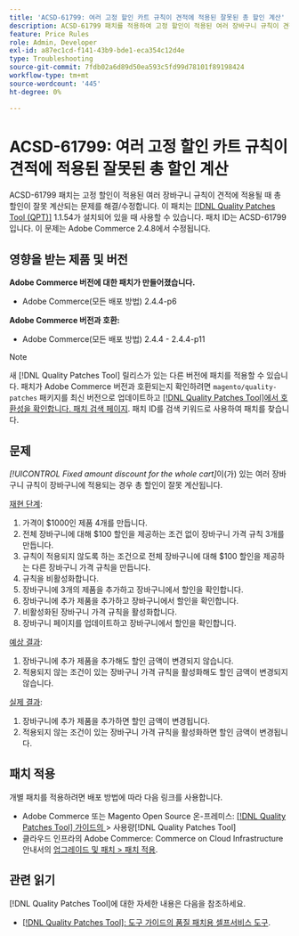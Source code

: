 ```yaml
---
title: 'ACSD-61799: 여러 고정 할인 카트 규칙이 견적에 적용된 잘못된 총 할인 계산'
description: ACSD-61799 패치를 적용하여 고정 할인이 적용된 여러 장바구니 규칙이 견적에 적용될 때 총 할인이 잘못 계산되는 Adobe Commerce 문제를 해결합니다.
feature: Price Rules
role: Admin, Developer
exl-id: a87ec1cd-f141-43b9-bde1-eca354c12d4e
type: Troubleshooting
source-git-commit: 7fdb02a6d89d50ea593c5fd99d78101f89198424
workflow-type: tm+mt
source-wordcount: '445'
ht-degree: 0%

---
```


# ACSD-61799: 여러 고정 할인 카트 규칙이 견적에 적용된 잘못된 총 할인 계산

ACSD-61799 패치는 고정 할인이 적용된 여러 장바구니 규칙이 견적에 적용될 때 총 할인이 잘못 계산되는 문제를 해결/수정합니다. 이 패치는 [[!DNL Quality Patches Tool (QPT)]](/help/tools/quality-patches-tool/quality-patches-tool-to-self-serve-quality-patches.md) 1.1.54가 설치되어 있을 때 사용할 수 있습니다. 패치 ID는 ACSD-61799입니다. 이 문제는 Adobe Commerce 2.4.8에서 수정됩니다.

## 영향을 받는 제품 및 버전

**Adobe Commerce 버전에 대한 패치가 만들어졌습니다.**

* Adobe Commerce(모든 배포 방법) 2.4.4-p6

**Adobe Commerce 버전과 호환:**

* Adobe Commerce(모든 배포 방법) 2.4.4 - 2.4.4-p11

>[!NOTE]
>
>새 [!DNL Quality Patches Tool] 릴리스가 있는 다른 버전에 패치를 적용할 수 있습니다. 패치가 Adobe Commerce 버전과 호환되는지 확인하려면 `magento/quality-patches` 패키지를 최신 버전으로 업데이트하고 [[!DNL Quality Patches Tool]에서 호환성을 확인합니다. 패치 검색 페이지](https://experienceleague.adobe.com/tools/commerce-quality-patches/index.html). 패치 ID를 검색 키워드로 사용하여 패치를 찾습니다.

## 문제

*[!UICONTROL Fixed amount discount for the whole cart]*&#x200B;이(가) 있는 여러 장바구니 규칙이 장바구니에 적용되는 경우 총 할인이 잘못 계산됩니다.

<u>재현 단계</u>:

1. 가격이 $1000인 제품 4개를 만듭니다.
1. 전체 장바구니에 대해 $100 할인을 제공하는 조건 없이 장바구니 가격 규칙 3개를 만듭니다.
1. 규칙이 적용되지 않도록 하는 조건으로 전체 장바구니에 대해 $100 할인을 제공하는 다른 장바구니 가격 규칙을 만듭니다.
1. 규칙을 비활성화합니다.
1. 장바구니에 3개의 제품을 추가하고 장바구니에서 할인을 확인합니다.
1. 장바구니에 추가 제품을 추가하고 장바구니에서 할인을 확인합니다.
1. 비활성화된 장바구니 가격 규칙을 활성화합니다.
1. 장바구니 페이지를 업데이트하고 장바구니에서 할인을 확인합니다.

<u>예상 결과</u>:

1. 장바구니에 추가 제품을 추가해도 할인 금액이 변경되지 않습니다.
1. 적용되지 않는 조건이 있는 장바구니 가격 규칙을 활성화해도 할인 금액이 변경되지 않습니다.

<u>실제 결과</u>:

1. 장바구니에 추가 제품을 추가하면 할인 금액이 변경됩니다.
1. 적용되지 않는 조건이 있는 장바구니 가격 규칙을 활성화하면 할인 금액이 변경됩니다.

## 패치 적용

개별 패치를 적용하려면 배포 방법에 따라 다음 링크를 사용합니다.

* Adobe Commerce 또는 Magento Open Source 온-프레미스: [[!DNL Quality Patches Tool]  가이드의 ](/help/tools/quality-patches-tool/usage.md)> 사용량[!DNL Quality Patches Tool]
* 클라우드 인프라의 Adobe Commerce: Commerce on Cloud Infrastructure 안내서의 [업그레이드 및 패치 > 패치 적용](https://experienceleague.adobe.com/docs/commerce-cloud-service/user-guide/develop/upgrade/apply-patches.html).

## 관련 읽기

[!DNL Quality Patches Tool]에 대한 자세한 내용은 다음을 참조하세요.

* [[!DNL Quality Patches Tool]: 도구 가이드의 품질 패치용 셀프서비스 도구](/help/tools/quality-patches-tool/quality-patches-tool-to-self-serve-quality-patches.md).
